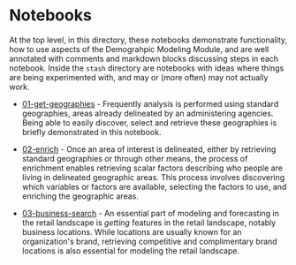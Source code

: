 # Notebooks

At the top level, in this directory, these notebooks demonstrate functionality, how to use aspects of the Demograhpic 
Modeling Module, and are well annotated with comments and markdown blocks discussing steps in each notebook. Inside the 
`stash` directory are notebooks with ideas where things are being experimented with, and may or (more often) may not 
actually work.

* [01-get-geographies](./01-get-geographies.ipynb) - Frequently analysis is performed using standard geographies, areas 
already delineated by an administering agencies. Being able to easily discover, select and retrieve these geographies
is briefly demonstrated in this notebook.

* [02-enrich](./02-enrich.ipynb) - Once an area of interest is delineated, either by retrieving standard geographies or
through other means, the process of enrichment enables retrieving scalar factors describing who people are living in
delineated geographic areas. This process involves discovering which variables or factors are available, selecting
the factors to use, and enriching the geographic areas.

* [03-business-search](./03-business-search.ipynb) - An essential part of modeling and forecasting in the retail 
landscape is _getting_ features in the retail landscape, notably business locations. While locations are usually
known for an organization's brand, retrieving competitive and complimentary brand locations is also essential for
modeling the retail landscape.
